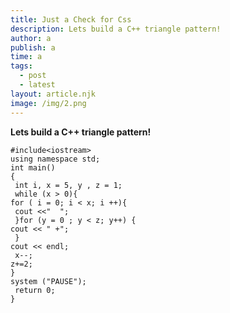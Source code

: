 ```yaml
---
title: Just a Check for Css
description: Lets build a C++ triangle pattern!
author: a
publish: a
time: a
tags:
  - post
  - latest
layout: article.njk
image: /img/2.png
---
```

**Lets build a C++ triangle pattern!**

```
#include<iostream>
using namespace std;
int main()
{
 int i, x = 5, y , z = 1;
 while (x > 0){
for ( i = 0; i < x; i ++){
 cout <<"  ";
 }for (y = 0 ; y < z; y++) {
cout << " +";
 }
cout << endl;
 x--;
z+=2;
}
system ("PAUSE");
 return 0;
}
```
